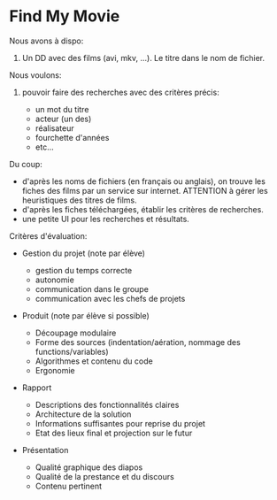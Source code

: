 Find My Movie
=============

Nous avons à dispo:

  1. Un DD avec des films (avi, mkv, ...). Le titre dans le nom de fichier.

Nous voulons:

  1. pouvoir faire des recherches avec des critères précis:

      - un mot du titre
      - acteur (un des)
      - réalisateur
      - fourchette d'années
      - etc...

Du coup:

  - d'après les noms de fichiers (en français ou anglais), on trouve les fiches des films par un service sur internet.
    ATTENTION à gérer les heuristiques des titres de films.
  - d'après les fiches téléchargées, établir les critères de recherches.
  - une petite UI pour les recherches et résultats.

Critères d'évaluation:

  - Gestion du projet (note par élève)
    - gestion du temps correcte
    - autonomie
    - communication dans le groupe
    - communication avec les chefs de projets
    
  - Produit (note par élève si possible)
    - Découpage modulaire
    - Forme des sources (indentation/aération, nommage des functions/variables)
    - Algorithmes et contenu du code
    - Ergonomie
    
  - Rapport
    - Descriptions des fonctionnalités claires
    - Architecture de la solution
    - Informations suffisantes pour reprise du projet
    - Etat des lieux final et projection sur le futur
    
  - Présentation
    - Qualité graphique des diapos
    - Qualité de la prestance et du discours
    - Contenu pertinent
